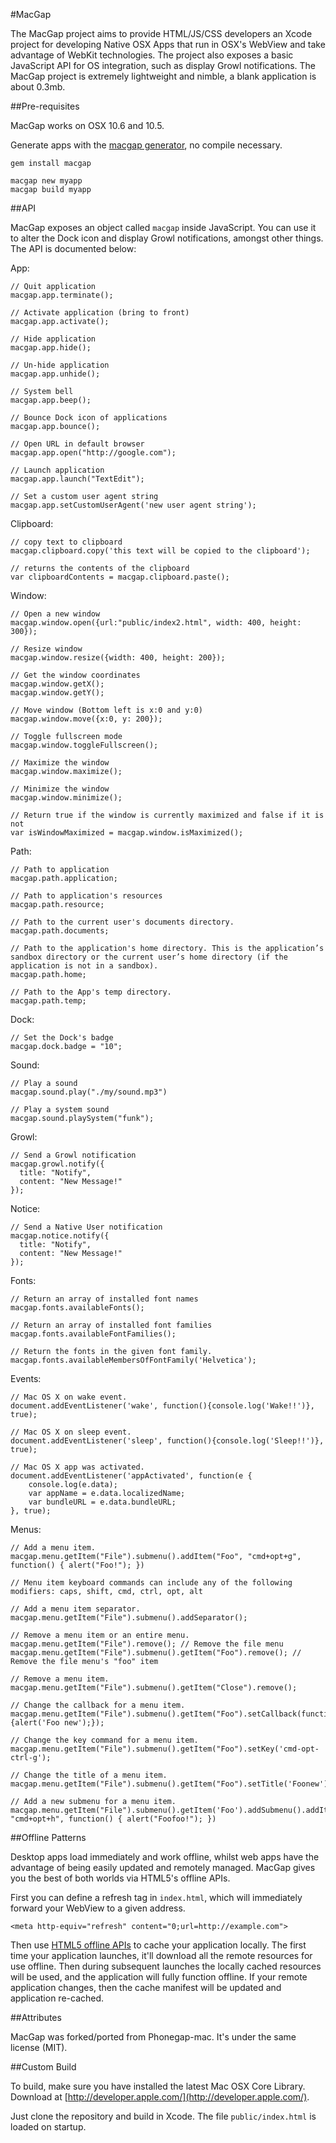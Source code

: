 #MacGap

The MacGap project aims to provide HTML/JS/CSS developers an Xcode project for developing Native OSX Apps that run in OSX's WebView and take advantage of WebKit technologies. The project also exposes a basic JavaScript API for OS integration, such as display Growl notifications. The MacGap project is extremely lightweight and nimble, a blank application is about 0.3mb.

##Pre-requisites

MacGap works on OSX 10.6 and 10.5.

Generate apps with the [macgap generator](http://github.com/maccman/macgap-rb), no compile necessary.

    gem install macgap

    macgap new myapp
    macgap build myapp

##API

MacGap exposes an object called `macgap` inside JavaScript. You can use it to alter the Dock icon and display Growl notifications, amongst other things. The API is documented below:

App:

    // Quit application
    macgap.app.terminate();

    // Activate application (bring to front)
    macgap.app.activate();

    // Hide application
    macgap.app.hide();

    // Un-hide application
    macgap.app.unhide();

    // System bell
    macgap.app.beep();

    // Bounce Dock icon of applications
    macgap.app.bounce();

    // Open URL in default browser
    macgap.app.open("http://google.com");

    // Launch application
    macgap.app.launch("TextEdit");

	// Set a custom user agent string
	macgap.app.setCustomUserAgent('new user agent string');
	
Clipboard:

    // copy text to clipboard
    macgap.clipboard.copy('this text will be copied to the clipboard');

    // returns the contents of the clipboard
    var clipboardContents = macgap.clipboard.paste();

Window:

    // Open a new window
    macgap.window.open({url:"public/index2.html", width: 400, height: 300});

    // Resize window
    macgap.window.resize({width: 400, height: 200});

	// Get the window coordinates
	macgap.window.getX();
	macgap.window.getY();

    // Move window (Bottom left is x:0 and y:0)
    macgap.window.move({x:0, y: 200});

    // Toggle fullscreen mode
    macgap.window.toggleFullscreen();

    // Maximize the window
    macgap.window.maximize();

    // Minimize the window
    macgap.window.minimize();

    // Return true if the window is currently maximized and false if it is not
    var isWindowMaximized = macgap.window.isMaximized();

Path:

    // Path to application
    macgap.path.application;

    // Path to application's resources
    macgap.path.resource;
    
    // Path to the current user's documents directory.
    macgap.path.documents;

    // Path to the application's home directory. This is the application’s sandbox directory or the current user’s home directory (if the application is not in a sandbox).
    macgap.path.home;
    
    // Path to the App's temp directory.
    macgap.path.temp;

Dock:

    // Set the Dock's badge
    macgap.dock.badge = "10";

Sound:

    // Play a sound
    macgap.sound.play("./my/sound.mp3")

    // Play a system sound
    macgap.sound.playSystem("funk");

Growl:

    // Send a Growl notification
    macgap.growl.notify({
      title: "Notify",
      content: "New Message!"
    });

Notice:

    // Send a Native User notification
    macgap.notice.notify({
      title: "Notify",
      content: "New Message!"
    });
    
Fonts:

    // Return an array of installed font names
    macgap.fonts.availableFonts();
    
    // Return an array of installed font families
    macgap.fonts.availableFontFamilies();

	// Return the fonts in the given font family.
    macgap.fonts.availableMembersOfFontFamily('Helvetica');

Events:

    // Mac OS X on wake event.
    document.addEventListener('wake', function(){console.log('Wake!!')}, true);

    // Mac OS X on sleep event.
    document.addEventListener('sleep', function(){console.log('Sleep!!')}, true);
    
    // Mac OS X app was activated.
    document.addEventListener('appActivated', function(e {
        console.log(e.data);
        var appName = e.data.localizedName;
        var bundleURL = e.data.bundleURL;
    }, true);
    
Menus:

    // Add a menu item.
    macgap.menu.getItem("File").submenu().addItem("Foo", "cmd+opt+g", function() { alert("Foo!"); })
    
    // Menu item keyboard commands can include any of the following modifiers: caps, shift, cmd, ctrl, opt, alt

    // Add a menu item separator.
	macgap.menu.getItem("File").submenu().addSeparator();

    // Remove a menu item or an entire menu.
    macgap.menu.getItem("File").remove(); // Remove the file menu
    macgap.menu.getItem("File").submenu().getItem("Foo").remove(); // Remove the file menu's "foo" item

	// Remove a menu item.
	macgap.menu.getItem("File").submenu().getItem("Close").remove();
	
	// Change the callback for a menu item.
	macgap.menu.getItem("File").submenu().getItem("Foo").setCallback(function(){alert('Foo new');});

	// Change the key command for a menu item.
	macgap.menu.getItem("File").submenu().getItem("Foo").setKey('cmd-opt-ctrl-g');

	// Change the title of a menu item.
	macgap.menu.getItem("File").submenu().getItem("Foo").setTitle('Foonew');

	// Add a new submenu for a menu item.
	macgap.menu.getItem("File").submenu().getItem('Foo').addSubmenu().addItem("Foofoo", "cmd+opt+h", function() { alert("Foofoo!"); })


##Offline Patterns

Desktop apps load immediately and work offline, whilst web apps have the advantage of being easily updated and remotely managed. MacGap gives you the best of both worlds via HTML5's offline APIs.

First you can define a refresh tag in `index.html`, which will immediately forward your WebView to a given address.

    <meta http-equiv="refresh" content="0;url=http://example.com">

Then use [HTML5 offline APIs](http://www.w3.org/TR/html5/offline.html) to cache your application locally. The first time your application launches, it'll download all the remote resources for use offline. Then during subsequent launches the locally cached resources will be used, and the application will fully function offline. If your remote application changes, then the cache manifest will be updated and application re-cached.

##Attributes

MacGap was forked/ported from Phonegap-mac. It's under the same license (MIT).

##Custom Build

To build, make sure you have installed the latest Mac OSX Core Library. Download at [http://developer.apple.com/](http://developer.apple.com/).

Just clone the repository and build in Xcode. The file `public/index.html` is loaded on startup.